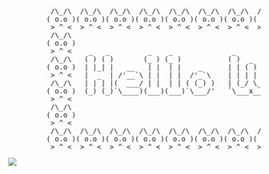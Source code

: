 <pre>
          /\_/\  /\_/\  /\_/\  /\_/\  /\_/\  /\_/\  /\_/\  /\_/\  /\_/\  /\_/\  /\_/\  /\_/\  /\_/\ 
         ( o.o )( o.o )( o.o )( o.o )( o.o )( o.o )( o.o )( o.o )( o.o )( o.o )( o.o )( o.o )( o.o )
          > ^ <  > ^ <  > ^ <  > ^ <  > ^ <  > ^ <  > ^ <  > ^ <  > ^ <  > ^ <  > ^ <  > ^ <  > ^ < 
          /\_/\                                                                               /\_/\ 
         ( o.o )                                                                             ( o.o )
          > ^ <    _   _         _    _              _       _              _        _  _     > ^ < 
          /\_/\   ( ) ( )       (_ ) (_ )           ( )  _  ( )            (_ )     ( )( )    /\_/\ 
         ( o.o )  | |_| |   __   | |  | |    _      | | ( ) | |   _    _ __ | |    _| || |   ( o.o )
          > ^ <   |  _  | /'__`\ | |  | |  /'_`\    | | | | | | /'_`\ ( '__)| |  /'_` || |    > ^ < 
          /\_/\   | | | |(  ___/ | |  | | ( (_) )   | (_/ \_) |( (_) )| |   | | ( (_| || |    /\_/\ 
         ( o.o )  (_) (_)`\____)(___)(___)`\___/'   `\___x___/'`\___/'(_)  (___)`\__,_)(_)   ( o.o )
          > ^ <                                                                        (_)    > ^ < 
          /\_/\                                                                               /\_/\ 
         ( o.o )                                                                             ( o.o )
          > ^ <                                                                               > ^ < 
          /\_/\  /\_/\  /\_/\  /\_/\  /\_/\  /\_/\  /\_/\  /\_/\  /\_/\  /\_/\  /\_/\  /\_/\  /\_/\ 
         ( o.o )( o.o )( o.o )( o.o )( o.o )( o.o )( o.o )( o.o )( o.o )( o.o )( o.o )( o.o )( o.o )
          > ^ <  > ^ <  > ^ <  > ^ <  > ^ <  > ^ <  > ^ <  > ^ <  > ^ <  > ^ <  > ^ <  > ^ <  > ^ < 
</pre>

<a href="https://visitcount.itsvg.in">
  <img src="https://visitcount.itsvg.in/api?id=Soraishiro&label=Profile%20Views&pretty=false" />
</a>

